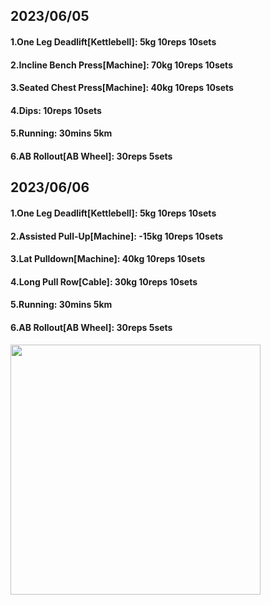 ## 2023/06/05
#### 1.One Leg Deadlift\[Kettlebell\]: 5kg 10reps 10sets
#### 2.Incline Bench Press\[Machine\]: 70kg 10reps 10sets
#### 3.Seated Chest Press\[Machine\]: 40kg 10reps 10sets
#### 4.Dips: 10reps 10sets
#### 5.Running: 30mins 5km
#### 6.AB Rollout\[AB Wheel\]: 30reps 5sets

## 2023/06/06
#### 1.One Leg Deadlift\[Kettlebell\]: 5kg 10reps 10sets
#### 2.Assisted Pull-Up\[Machine\]: -15kg 10reps 10sets
#### 3.Lat Pulldown\[Machine\]: 40kg 10reps 10sets
#### 4.Long Pull Row\[Cable\]: 30kg 10reps 10sets
#### 5.Running: 30mins 5km
#### 6.AB Rollout\[AB Wheel\]: 30reps 5sets


<img src='../_resources/__092.png' width='400px' />
